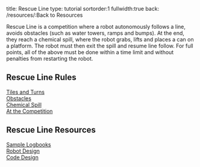title: Rescue Line
type: tutorial
sortorder:1
fullwidth:true
back: /resources/:Back to Resources

Rescue Line is a competition where a robot autonomously follows a line, avoids obstacles (such as water towers, ramps and bumps). At the end, they reach a chemical spill, where the robot grabs, lifts and places a can on a platform. The robot must then exit the spill and resume line follow. For full points, all of the above must be done within a time limit and without penalties from restarting the robot.

## Rescue Line Rules
<div class="filebox"><a href="/line/tiles">Tiles and Turns</a></div>
<div class="filebox"><a href="/line/obstacles">Obstacles</a></div>
<div class="filebox"><a href="/line/spill">Chemical Spill</a></div>
<div class="filebox"><a href="/line/competition">At the Competition</a></div>

## Rescue Line Resources
<div class="filebox"><a href="/line/logbooks">Sample Logbooks</a></div>
<div class="filebox"><a href="/line/robot-design">Robot Design</a></div>
<div class="filebox"><a href="/line/code-design">Code Design</a></div>